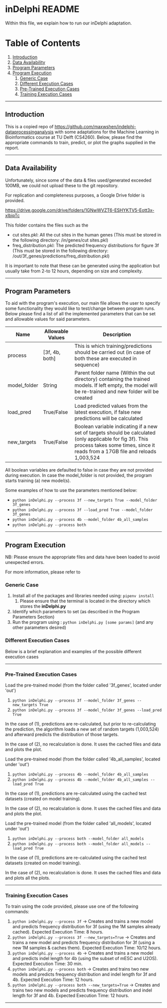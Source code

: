 # inDelphi README

Within this file, we explain how to run our inDelphi adaptation.

# Table of Contents
1. [Introduction](#introduction)
2. [Data Availability](#data)
3. [Program Parameters](#params)
4. [Program Execution](#exec)
	1. [Generic Case](#generic)
	2. [Different Execution Cases](#different)
	3. [Pre-Trained Execution Cases](#trained)
	4. [Training Execution Cases](#training)

----
<div id='introduction'/>

## Introduction 


This is a copied repo of https://github.com/maxwshen/indelphi-dataprocessinganalysis with some adaptations for the Machine Learning in Bioinformatics course at TU Delft (CS4260).
Below, please find the appropriate commands to train, predict, or plot the graphs supplied in the report. 

----

<div id='data'/>

## Data Availability

Unfortunately, since some of the data & files used/generated exceeded 100MB, we could not upload these to the git repository.

For replication and completeness purposes, a Google Drive folder is provided.

https://drive.google.com/drive/folders/1GNwWVZT6-ESHYKTV5-Eott3x-xlbipTc

This folder contains the files such as the 
- cut sites.pkl: All the cut sites in the human genes (This must be stored in the following directory: /in/genes/cut sites.pkl)
- freq_distribution.pkl: The predicted frequency distributions for figure 3f (This must be stored in the following directory: /out/3f_genes/predictions/freq_distribution.pkl)

It is important to note that these can be generated using the application but usually take from 2-to 12 hours, depending on size and complexity.

----

<div id="params"/>

## Program Parameters

To aid with the program's execution, our main file allows the user to specify some 
functionality they would like to test/change between program runs. Below please find 
a list of all the implemented parameters that can be set and allowable values for said parameters.

| Name         | Allowable Values | Description                                                                                                                                                                                |
|--------------|------------------|--------------------------------------------------------------------------------------------------------------------------------------------------------------------------------------------|
| process      | [3f, 4b, both]   | This is which training/predictions should be carried out (in case of both these are executed in sequence)                                                                                  |
| model_folder | String           | Parent folder name (Within the out directory) containing the trained models. If left empty, the model will be re-trained and new folder will be created                                    |
| load_pred    | True/False       | Load predicted values from the latest execution, if false new predictions will be calculated 																							   |
| new_targets  | True/False       | Boolean variable indicating if a new set of targets should be calculated (only applicable for fig 3f). This process takes some times, since it reads from a 17GB file and reloads 1,003,524|

All boolean variables are defaulted to false in case they are not provided during execution.
In case the model_folder is not provided, the program starts training (a) new model(s).

Some examples of how to use the parameters mentioned below:

- ```python inDelphi.py --process 3f --new_targets True --model_folder 3f_genes```
- ```python inDelphi.py --process 3f --load_pred True --model_folder 3f_genes```
- ```python inDelphi.py --process 4b --model_folder 4b_all_samples```
- ```python inDelphi.py --process both```

----

<div id="exec"/> 

## Program Execution

NB: Please ensure the appropriate files and data have been loaded to avoid unexpected errors.

For more information, please refer to 

<div id="generic"/> 

### Generic Case

1. Install all of the packages and libraries needed using: 
``pipenv install``
   1. Please ensure that the terminal is located in the directory which stores the **inDelphi.py**
2. Identify which parameters to set (as described in the Program Parameters Section)
3. Run the program using : ```python inDelphi.py [some params]``` (and any other parameters desired)

<div id="different"/>

### Different Execution Cases

Below is a brief explanation and examples of the possible different execution cases


----

<div id="trained"/> 

### Pre-Trained Execution Cases

Load the pre-trained model (from the folder called '3f_genes', located under 'out') 

1. ```python inDelphi.py --process 3f --model_folder 3f_genes --new_targets True ```
2. ```python inDelphi.py --process 3f --model_folder 3f_genes --load_pred True ```

In the case of (1), predictions are re-calculated, but prior to re-calculating the prediction, the algorithm loads a new set of random targets (1,003,524) and afterward predicts the distribution of those targets.

In the case of (2), no recalculation is done. It uses the cached files and data and plots the plot.

Load the pre-trained model (from the folder called '4b_all_samples', located under 'out') 

1. ```python inDelphi.py --process 4b --model_folder 4b_all_samples```
2. ```python inDelphi.py --process 4b --model_folder 4b_all_samples --load_pred True ```

In the case of (1), predictions are re-calculated using the cached test datasets (created on model training).

In the case of (2), no recalculation is done. It uses the cached files and data and plots the plot.

Load the pre-trained model (from the folder called 'all_models', located under 'out') 

1. ```python inDelphi.py --process both --model_folder all_models```
2. ```python inDelphi.py --process both --model_folder all_models --load_pred True```

In the case of (1), predictions are re-calculated using the cached test datasets (created on model training).

In the case of (2), no recalculation is done. It uses the cached files and data and plots all the plots.

----

<div id="training"/>

### Training Execution Cases

To train using the code provided, please use one of the following commands:

1. ```python inDelphi.py --process 3f``` -> Creates and trains a new model and predicts frequency distribution for 3f (using the 1M samples already cached). Expected Execution Time: 8 hours.
2. ```python inDelphi.py --process 3f --new_targets=True``` -> Creates and trains a new model and predicts frequency distribution for 3f (using a new 1M samples & caches them). Expected Execution Time: 10/12 hours.
3. ```python inDelphi.py --process 4b``` -> Creates and trains a new model and predicts indel length for 4b (using the subset of mESC and U2OS). Expected Execution Time: 30 min.
4. ```python inDelphi.py --process both``` -> Creates and trains two new models and predicts frequency distribution and indel length for 3f and 4b. Expected Execution Time: 12 hours.
5. ```python inDelphi.py --process both --new_targets=True``` -> Creates and trains two new models and predicts frequency distribution and indel length for 3f and 4b. Expected Execution Time: 12 hours.


------

